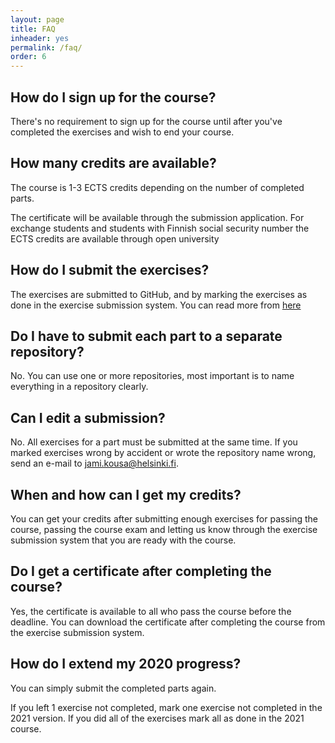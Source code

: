 ```yaml
---
layout: page
title: FAQ
inheader: yes
permalink: /faq/
order: 6
---
```


## How do I sign up for the course? ##

There's no requirement to sign up for the course until after you've completed the exercises and wish to end your course.

<!-- Added a comment here for testing purposes-->

## How many credits are available? ##

The course is 1-3 ECTS credits depending on the number of completed parts. 

The certificate will be available through the submission application. For exchange students and students with Finnish social security number the ECTS credits are available through open university

## How do I submit the exercises? ##

The exercises are submitted to GitHub, and by marking the exercises as done in the exercise submission system. You can read more from [here](/exercises)

## Do I have to submit each part to a separate repository? ##

No. You can use one or more repositories, most important is to name everything in a repository clearly.

## Can I edit a submission? ##

No. All exercises for a part must be submitted at the same time. If you marked exercises wrong by accident or wrote the repository name wrong, send an e-mail to jami.kousa@helsinki.fi.

## When and how can I get my credits? ##

You can get your credits after submitting enough exercises for passing the course, passing the course exam and letting us know through the exercise submission system that you are ready with the course.

## Do I get a certificate after completing the course? ##

Yes, the certificate is available to all who pass the course before the deadline. You can download the certificate after completing the course from the exercise submission system.

## How do I extend my 2020 progress? ##

You can simply submit the completed parts again. 

If you left 1 exercise not completed, mark one exercise not completed in the 2021 version. If you did all of the exercises mark all as done in the 2021 course.
